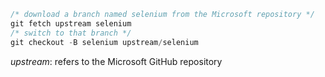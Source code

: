 ```c
/* download a branch named selenium from the Microsoft repository */
git fetch upstream selenium
/* switch to that branch */
git checkout -B selenium upstream/selenium
```

*upstream*: refers to the Microsoft GitHub repository